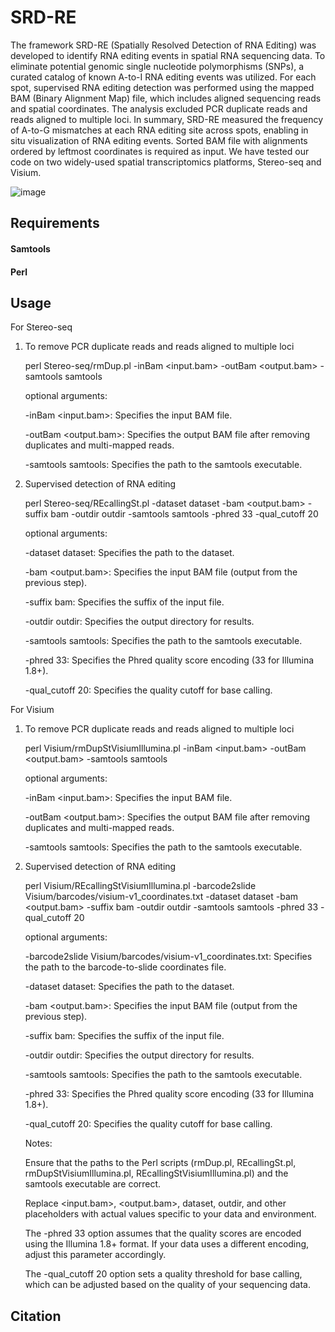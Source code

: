 # SRD-RE

The framework SRD-RE (Spatially Resolved Detection of RNA Editing) was developed to identify RNA editing events in spatial RNA sequencing data. To eliminate potential genomic single nucleotide polymorphisms (SNPs), a curated catalog of known A-to-I RNA editing events was utilized. For each spot, supervised RNA editing detection was performed using the mapped BAM (Binary Alignment Map) file, which includes aligned sequencing reads and spatial coordinates. The analysis excluded PCR duplicate reads and reads aligned to multiple loci. In summary, SRD-RE measured the frequency of A-to-G mismatches at each RNA editing site across spots, enabling in situ visualization of RNA editing events. Sorted BAM file with alignments ordered by leftmost coordinates is required as input. We have tested our code on two widely-used spatial transcriptomics platforms, Stereo-seq and Visium.

![image](https://github.com/user-attachments/assets/a2e7c5a6-df2d-4d0d-96ce-c00f174e0ab7)

## Requirements

#### Samtools
#### Perl


## Usage

For Stereo-seq

1. To remove PCR duplicate reads and reads aligned to multiple loci
   
   perl Stereo-seq/rmDup.pl -inBam <input.bam> -outBam <output.bam> -samtools samtools

   optional arguments:

      -inBam <input.bam>: Specifies the input BAM file.
   
      -outBam <output.bam>: Specifies the output BAM file after removing duplicates and multi-mapped reads.
   
      -samtools samtools: Specifies the path to the samtools executable.
   
3. Supervised detection of RNA editing 

   perl Stereo-seq/REcallingSt.pl -dataset dataset -bam <output.bam> -suffix bam -outdir outdir -samtools samtools -phred 33 -qual_cutoff 20

   optional arguments:

   -dataset dataset: Specifies the path to the dataset.

   -bam <output.bam>: Specifies the input BAM file (output from the previous step).

   -suffix bam: Specifies the suffix of the input file.

   -outdir outdir: Specifies the output directory for results.

   -samtools samtools: Specifies the path to the samtools executable.

   -phred 33: Specifies the Phred quality score encoding (33 for Illumina 1.8+).

   -qual_cutoff 20: Specifies the quality cutoff for base calling.

For Visium

1. To remove PCR duplicate reads and reads aligned to multiple loci
   
   perl Visium/rmDupStVisiumIllumina.pl -inBam <input.bam> -outBam <output.bam> -samtools samtools

   optional arguments:

   -inBam <input.bam>: Specifies the input BAM file.

   -outBam <output.bam>: Specifies the output BAM file after removing duplicates and multi-mapped reads.

   -samtools samtools: Specifies the path to the samtools executable.
   
3. Supervised detection of RNA editing 

   perl Visium/REcallingStVisiumIllumina.pl -barcode2slide Visium/barcodes/visium-v1_coordinates.txt -dataset dataset -bam <output.bam> -suffix bam -outdir outdir -samtools samtools -phred 33 -qual_cutoff 20

   optional arguments:

   -barcode2slide Visium/barcodes/visium-v1_coordinates.txt: Specifies the path to the barcode-to-slide coordinates file.

   -dataset dataset: Specifies the path to the dataset.

   -bam <output.bam>: Specifies the input BAM file (output from the previous step).

   -suffix bam: Specifies the suffix of the input file.

   -outdir outdir: Specifies the output directory for results.

   -samtools samtools: Specifies the path to the samtools executable.

   -phred 33: Specifies the Phred quality score encoding (33 for Illumina 1.8+).

   -qual_cutoff 20: Specifies the quality cutoff for base calling.

   Notes:
   
   Ensure that the paths to the Perl scripts (rmDup.pl, REcallingSt.pl, rmDupStVisiumIllumina.pl, REcallingStVisiumIllumina.pl) and the samtools executable are correct.

   Replace <input.bam>, <output.bam>, dataset, outdir, and other placeholders with actual values specific to your data and environment.

   The -phred 33 option assumes that the quality scores are encoded using the Illumina 1.8+ format. If your data uses a different encoding, adjust this parameter accordingly.

   The -qual_cutoff 20 option sets a quality threshold for base calling, which can be adjusted based on the quality of your sequencing data.
  
## Citation

   
   

